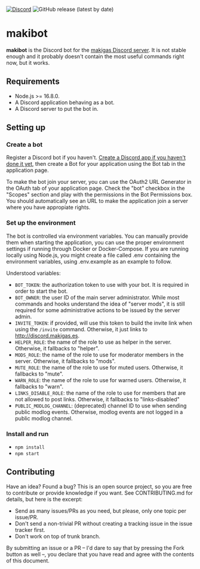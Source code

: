 [![Discord](https://img.shields.io/discord/329487017916366850)](https://discord.com/invite/Mq7TBAB)
![GitHub release (latest by date)](https://img.shields.io/github/v/release/makigas/clank)

# makibot

**makibot** is the Discord bot for the [makigas Discord server](https://www.makigas.es/discord). It is not stable enough and it probably doesn't contain the most useful commands right now, but it works.

## Requirements

- Node.js >= 16.8.0.
- A Discord application behaving as a bot.
- A Discord server to put the bot in.

## Setting up

### Create a bot

Register a Discord bot if you haven't. [Create a Discord app if you haven't done it yet](https://discord.com/developers/applications), then create a Bot for your application using the Bot tab in the application page.

To make the bot join your server, you can use the OAuth2 URL Generator in the OAuth tab of your application page. Check the "bot" checkbox in the "Scopes" section and play with the permissions in the Bot Permissions box. You should automatically see an URL to make the application join a server where you have appropiate rights.

### Set up the environment

The bot is controlled via environment variables. You can manually provide them when starting the application, you can use the proper environment settings if running through Docker or Docker-Compose. If you are running locally using Node.js, you might create a file called .env containing the environment variables, using .env.example as an example to follow.

Understood variables:

- `BOT_TOKEN`: the authorization token to use with your bot. It is required in order to start the bot.
- `BOT_OWNER`: the user ID of the main server administrator. While most commands and hooks understand the idea of "server mods", it is still required for some administrative actions to be issued by the server admin.
- `INVITE_TOKEN`: if provided, will use this token to build the invite link when using the `/invite` command. Otherwise, it just links to http://discord.makigas.es.
- `HELPER_ROLE`: the name of the role to use as helper in the server. Otherwise, it fallbacks to "helper".
- `MODS_ROLE`: the name of the role to use for moderator members in the server. Otherwise, it fallbacks to "mods".
- `MUTE_ROLE`: the name of the role to use for muted users. Otherwise, it fallbacks to "mute".
- `WARN_ROLE`: the name of the role to use for warned users. Otherwise, it fallbacks to "warn".
- `LINKS_DISABLE_ROLE`: the name of the role to use for members that are not allowed to post links. Otherwise, it fallbacks to "links-disabled"
- `PUBLIC_MODLOG_CHANNEL`: (deprecated) channel ID to use when sending public modlog events. Otherwise, modlog events are not logged in a public modlog channel.

### Install and run

- `npm install`
- `npm start`

## Contributing

Have an idea? Found a bug? This is an open source project, so you are free to contribute or provide knowledge if you want. See CONTRIBUTING.md for details, but here is the excerpt:

- Send as many issues/PRs as you need, but please, only one topic per issue/PR.
- Don't send a non-trivial PR without creating a tracking issue in the issue tracker first.
- Don't work on top of trunk branch.

By submitting an issue or a PR – I'd dare to say that by pressing the Fork button as well –, you declare that you have read and agree with the contents of this document.
